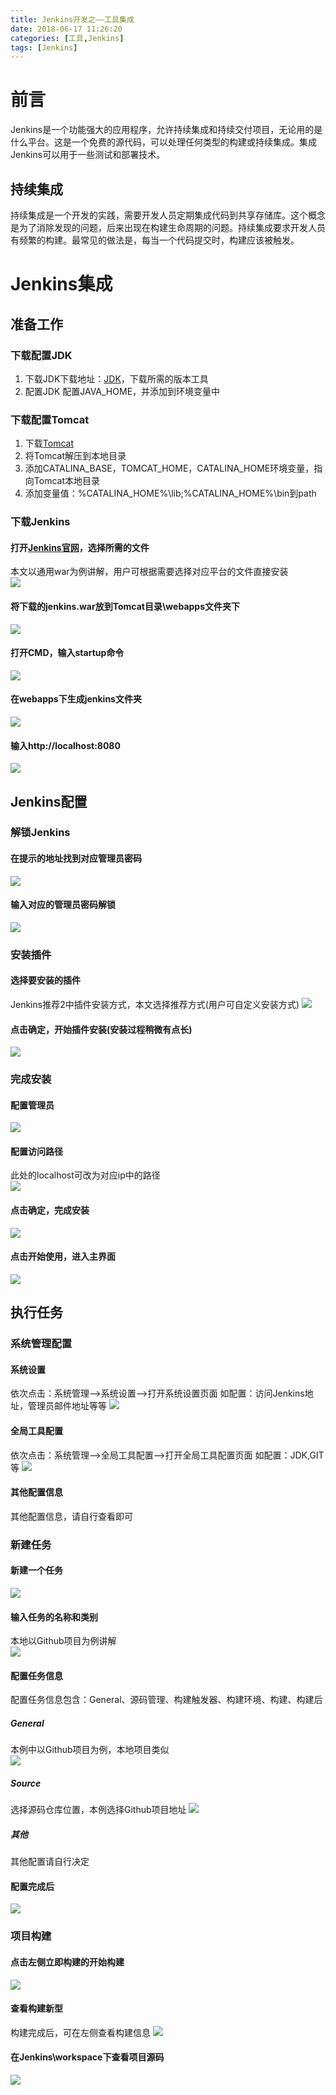 ```yaml
---
title: Jenkins开发之——工具集成
date: 2018-06-17 11:26:20
categories: [工具,Jenkins]
tags: [Jenkins]
---
```

# 前言
Jenkins是一个功能强大的应用程序，允许持续集成和持续交付项目，无论用的是什么平台。这是一个免费的源代码，可以处理任何类型的构建或持续集成。集成Jenkins可以用于一些测试和部署技术。    

## 持续集成
持续集成是一个开发的实践，需要开发人员定期集成代码到共享存储库。这个概念是为了消除发现的问题，后来出现在构建生命周期的问题。持续集成要求开发人员有频繁的构建。最常见的做法是，每当一个代码提交时，构建应该被触发。   
<!--more-->  

# Jenkins集成
## 准备工作
### 下载配置JDK
1. 下载JDK下载地址：[JDK][1]，下载所需的版本工具
2. 配置JDK 配置JAVA_HOME，并添加到环境变量中
### 下载配置Tomcat
1. 下载[Tomcat][2]
2. 将Tomcat解压到本地目录
3. 添加CATALINA_BASE，TOMCAT_HOME，CATALINA_HOME环境变量，指向Tomcat本地目录
4. 添加变量值：%CATALINA_HOME%\lib;%CATALINA_HOME%\bin到path
### 下载Jenkins
#### 打开[Jenkins官网][3]，选择所需的文件
本文以通用war为例讲解，用户可根据需要选择对应平台的文件直接安装   
![][4]
#### 将下载的jenkins.war放到Tomcat目录\webapps文件夹下
![][5]  
#### 打开CMD，输入startup命令
![][6]  
#### 在webapps下生成jenkins文件夹
![][7]  
#### 输入http://localhost:8080
![][8] 
## Jenkins配置 
### 解锁Jenkins
#### 在提示的地址找到对应管理员密码
![][9]  
#### 输入对应的管理员密码解锁
![][10]  
### 安装插件 
#### 选择要安装的插件
Jenkins推荐2中插件安装方式，本文选择推荐方式(用户可自定义安装方式)
![][11]
#### 点击确定，开始插件安装(安装过程稍微有点长) 
![][12]  
### 完成安装
#### 配置管理员
![][13]  
#### 配置访问路径
此处的localhost可改为对应ip中的路径  
![][14]  
#### 点击确定，完成安装 
![][15]  
#### 点击开始使用，进入主界面
![][16]  
## 执行任务 
### 系统管理配置
#### 系统设置
依次点击：系统管理——>系统设置——>打开系统设置页面 
如配置：访问Jenkins地址，管理员邮件地址等等
![][17]  
#### 全局工具配置
依次点击：系统管理——>全局工具配置——>打开全局工具配置页面 
如配置：JDK,GIT等
![][18]  
#### 其他配置信息
其他配置信息，请自行查看即可
### 新建任务
#### 新建一个任务
![][19]  
#### 输入任务的名称和类别
本地以Github项目为例讲解  
![][20]  
#### 配置任务信息
配置任务信息包含：General、源码管理、构建触发器、构建环境、构建、构建后  
##### General
本例中以Github项目为例，本地项目类似  
![][21]
##### Source 
选择源码仓库位置，本例选择Github项目地址 
![][22]  
##### 其他
其他配置请自行决定 
#### 配置完成后
![][23] 
### 项目构建
#### 点击左侧立即构建的开始构建 
![][24]  
#### 查看构建新型
构建完成后，可在左侧查看构建信息
![][25]  
#### 在Jenkins\workspace下查看项目源码
![][26]  


[1]:http://www.oracle.com/technetwork/java/javase/downloads/jdk8-downloads-2133151.html
[2]: https://tomcat.apache.org/download-90.cgi
[3]: https://jenkins.io/download/
[4]: http://p95ubv5wt.bkt.gdipper.com/jenkins-jar.png
[5]: http://p95ubv5wt.bkt.gdipper.com/jenkins-war.png
[6]: http://p95ubv5wt.bkt.gdipper.com/jenkins-install.png
[7]: http://p95ubv5wt.bkt.gdipper.com/jenkins-tomcat-create.png
[8]: http://p95ubv5wt.bkt.gdipper.com/jenkins-lock.png
[9]: http://p95ubv5wt.bkt.gdipper.com/jenkins-lock-password.png
[10]: http://p95ubv5wt.bkt.gdipper.com/jenkins-lock-password-put.png
[11]: http://p95ubv5wt.bkt.gdipper.com/jenkins-recomond-plug.png
[12]: http://p95ubv5wt.bkt.gdipper.com/jenkins-plugin-install.png
[13]: http://p95ubv5wt.bkt.gdipper.com/jenkins-create-admin.png
[14]: http://p95ubv5wt.bkt.gdipper.com/jenkins-url.png
[15]: http://p95ubv5wt.bkt.gdipper.com/jenkins-finish.png
[16]: http://p95ubv5wt.bkt.gdipper.com/jenkins-home.png
[17]: http://p95ubv5wt.bkt.gdipper.com/Jenkins-monitor.png
[18]: http://p95ubv5wt.bkt.gdipper.com/jenkins-jdk-git.png
[19]: http://p95ubv5wt.bkt.gdipper.com/jenkins-start-task.png
[20]: http://p95ubv5wt.bkt.gdipper.com/jenkins-task.png
[21]: http://p95ubv5wt.bkt.gdipper.com/jenkins-General.png
[22]: http://p95ubv5wt.bkt.gdipper.com/jenkins-source.png
[23]: http://p95ubv5wt.bkt.gdipper.com/jenkins-project.png
[24]: http://p95ubv5wt.bkt.gdipper.com/jenkins-build.png
[25]: http://p95ubv5wt.bkt.gdipper.com/jenkins-console.png
[26]: http://p95ubv5wt.bkt.gdipper.com/jenkins-workspace.png